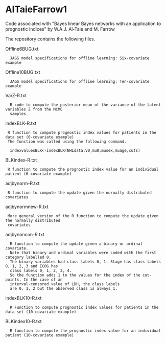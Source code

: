 # AlTaieFarrow1
Code associated with "Bayes linear Bayes networks with an application to prognostic indices" by W.A.J. Al-Taie and M. Farrow

The repository contains the following files.

Offline6BUG.txt

      JAGS model specifications for offline learning: Six-covariate example

Offline10BUG.txt

      JAGS model specifications for offline learning: Ten-covariate example

VarZ-R.txt

      R code to compute the posterior mean of the variance of the latent variables Z from the MCMC 
      samples

indexBLK-R.txt

     R function to compute prognostic index values for patients in the data set (6-covariate example)
     The function was called using the following command.

      indexvaluesBLK<-indexBLK(NHLdata,V0,mu0,musex,muage,cuts)


BLKindex-R.txt

     R function to compute the prognostic index value for an individual patient (6-covariate example)

adjbynorm-R.txt

     R function to compute the update given the normally distributed covariates

adjbynormnew-R.txt

     More general version of the R function to compute the update given the normally distributed 
     covariates

adjbynoncon-R.txt

      R function to compute the update given a binary or ordinal covariate.
      Note that binary and ordinal variables were coded with the first category labelled 0. 
      The binary variables had class labels 0, 1. Stage has class labels 0, 1, 2, 3 and ECOG has 
      class labels 0, 1, 2, 3, 4. 
      So the function adds 1 to the values for the index of the cut-points. In the case of an 
      interval-censored value of LDH, the class labels 
      are 0, 1, 2 but the observed class is always 1.

indexBLK10-R.txt

      R Function to compute prognostic index values for patients in the data set (10-covariate example)
      
BLKindex10-R.txt

      R function to compute the prognostic index value for an individual patient (10-covariate example)
